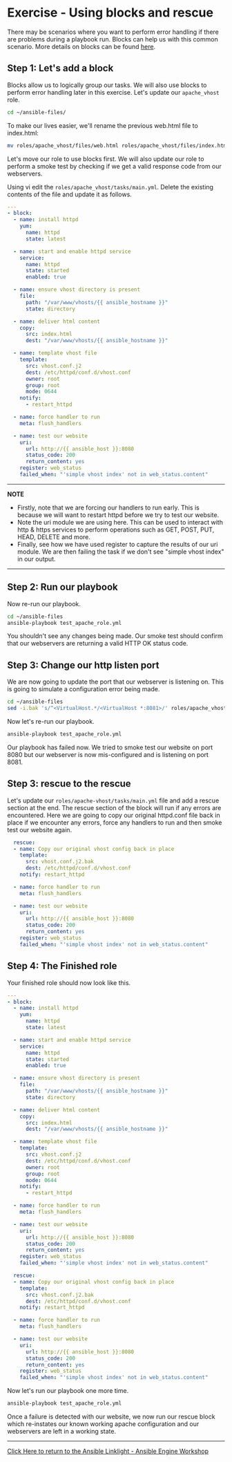 # Exercise - Using blocks and rescue

There may be scenarios where you want to perform error handling if there are problems during a playbook run. Blocks can help us with this common scenario. More details on blocks can be found [here](https://docs.ansible.com/ansible/latest/user_guide/playbooks_blocks.html).

## Step 1: Let's add a block

Blocks allow us to logically group our tasks. We will also use blocks to perform error handling later in this exercise. Let's update our `apache_vhost` role.

```bash
cd ~/ansible-files/
```

To make our lives easier, we'll rename the previous web.html file to index.html:

```bash
mv roles/apache_vhost/files/web.html roles/apache_vhost/files/index.html
```

Let's move our role to use blocks first. We will also update our role to perform a smoke test by checking if we get a valid response code from our webservers.

Using vi edit the `roles/apache_vhost/tasks/main.yml`. Delete the existing contents of the file and update it as follows.

<!-- {% raw %} -->
```yaml
---
- block:
  - name: install httpd
    yum:
      name: httpd
      state: latest

  - name: start and enable httpd service
    service:
      name: httpd
      state: started
      enabled: true

  - name: ensure vhost directory is present
    file:
      path: "/var/www/vhosts/{{ ansible_hostname }}"
      state: directory

  - name: deliver html content
    copy:
      src: index.html
      dest: "/var/www/vhosts/{{ ansible_hostname }}"

  - name: template vhost file
    template:
      src: vhost.conf.j2
      dest: /etc/httpd/conf.d/vhost.conf
      owner: root
      group: root
      mode: 0644
    notify:
      - restart_httpd

  - name: force handler to run
    meta: flush_handlers

  - name: test our website 
    uri:
      url: http://{{ ansible_host }}:8080
      status_code: 200
      return_content: yes
    register: web_status
    failed_when: "'simple vhost index' not in web_status.content"

```
<!-- {% endraw %} -->

---
**NOTE**

* Firstly, note that we are forcing our handlers to run early. This is because we will want to restart httpd before we try to test our website. 
* Note the uri module we are using here. This can be used to interact with http & https services to perform operations such as GET, POST, PUT, HEAD, DELETE and more.
* Finally, see how we have used register to capture the results of our uri module. We are then failing the task if we don't see "simple vhost index" in our output.


---

## Step 2: Run our playbook

Now re-run our playbook. 

```bash
cd ~/ansible-files
ansible-playbook test_apache_role.yml
```

You shouldn't see any changes being made. Our smoke test should confirm that our webservers are returning a valid HTTP OK status code.

## Step 3: Change our http listen port

We are now going to update the port that our webserver is listening on. This is going to simulate a configuration error being made.

```bash
cd ~/ansible-files
sed -i.bak 's/^<VirtualHost.*/<VirtualHost *:8081>/' roles/apache_vhost/templates/vhost.conf.j2
```
Now let's re-run our playbook.

```bash
ansible-playbook test_apache_role.yml
```

Our playbook has failed now. We tried to smoke test our website on port 8080 but our webserver is now mis-configured and is listening on port 8081.

## Step 3: rescue to the rescue

Let's update our `roles/apache-vhost/tasks/main.yml` file and add a rescue section at the end. The rescue section of the block will run if any errors are encountered. Here we are going to copy our original httpd.conf file back in place if we encounter any errors, force any handlers to run and then smoke test our website again.

<!-- {% raw %} -->
```yaml
  rescue:
  - name: Copy our original vhost config back in place
    template:
      src: vhost.conf.j2.bak
      dest: /etc/httpd/conf.d/vhost.conf
    notify: restart_httpd

  - name: force handler to run
    meta: flush_handlers

  - name: test our website
    uri:
      url: http://{{ ansible_host }}:8080
      status_code: 200
      return_content: yes
    register: web_status
    failed_when: "'simple vhost index' not in web_status.content"
```
<!-- {% endraw %} -->

## Step 4: The Finished role

Your finished role should now look like this.

<!-- {% raw %} -->
```yaml
---
- block:
  - name: install httpd
    yum:
      name: httpd
      state: latest

  - name: start and enable httpd service
    service:
      name: httpd
      state: started
      enabled: true

  - name: ensure vhost directory is present
    file:
      path: "/var/www/vhosts/{{ ansible_hostname }}"
      state: directory

  - name: deliver html content
    copy:
      src: index.html
      dest: "/var/www/vhosts/{{ ansible_hostname }}"

  - name: template vhost file
    template:
      src: vhost.conf.j2
      dest: /etc/httpd/conf.d/vhost.conf
      owner: root
      group: root
      mode: 0644
    notify:
      - restart_httpd

  - name: force handler to run
    meta: flush_handlers

  - name: test our website 
    uri:
      url: http://{{ ansible_host }}:8080
      status_code: 200
      return_content: yes
    register: web_status
    failed_when: "'simple vhost index' not in web_status.content"

  rescue:
  - name: Copy our original vhost config back in place
    template:
      src: vhost.conf.j2.bak
      dest: /etc/httpd/conf.d/vhost.conf
    notify: restart_httpd

  - name: force handler to run
    meta: flush_handlers

  - name: test our website
    uri:
      url: http://{{ ansible_host }}:8080
      status_code: 200
      return_content: yes
    register: web_status
    failed_when: "'simple vhost index' not in web_status.content"
```
<!-- {% endraw %} -->

Now let's run our playbook one more time. 

```bash
ansible-playbook test_apache_role.yml
```

Once a failure is detected with our website, we now run our rescue block which re-instates our known working apache configuration and our webservers are left in a working state.


---

[Click Here to return to the Ansible Linklight - Ansible Engine Workshop](../README.md)

